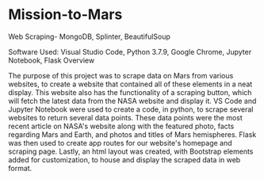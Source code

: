 # Mission-to-Mars
Web Scraping- MongoDB, Splinter, BeautifulSoup

Software Used: Visual Studio Code, Python 3.7.9, Google Chrome, Jupyter Notebook, Flask
Overview

The purpose of this project was to scrape data on Mars from various websites, to create a website that contained all of these elements in a neat display. This website also has the functionality of a scraping button, which will fetch the latest data from the NASA website and display it. VS Code and Jupyter Notebook were used to create a code, in python, to scrape several websites to return several data points. These data points were the most recent article on NASA's website along with the featured photo, facts regarding Mars and Earth, and photos and titles of Mars hemispheres. Flask was then used to create app routes for our website's homepage and scraping page. Lastly, an html layout was created, with Bootstrap elements added for customization, to house and display the scraped data in web format.
